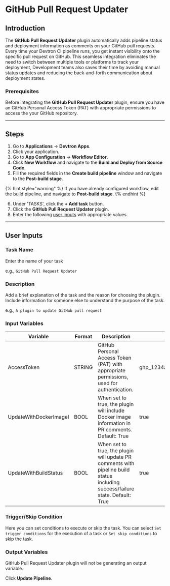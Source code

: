 # GitHub Pull Request Updater

## Introduction
The **GitHub Pull Request Updater** plugin automatically adds pipeline status and deployment information as comments on your GitHub pull requests. Every time your Devtron CI pipeline runs, you get instant visibility onto the specific pull request on GitHub. This seamless integration eliminates the need to switch between multiple tools or platforms to track your deployment, Development teams also saves their time by avoiding manual status updates and reducing the back-and-forth communication about deployment states. 

### Prerequisites
Before integrating the **GitHub Pull Request Updater** plugin, ensure you have an GitHub Personal Access Token (PAT) with appropriate permissions to access the your GitHub repository.

---

## Steps
1. Go to **Applications** → **Devtron Apps**.
2. Click your application.
3. Go to **App Configuration** → **Workflow Editor**.
4. Click **New Workflow** and navigate to the **Build and Deploy from Source Code**.
5. Fill the required fields in the **Create build pipeline** window and navigate to the **Post-build stage**.

{% hint style="warning" %}
If you have already configured workflow, edit the build pipeline, and navigate to **Post-build stage**.
{% endhint %}

6. Under 'TASKS', click the **+ Add task** button.
7. Click the **GitHub Pull Request Updater** plugin.
8. Enter the following [user inputs](#user-inputs) with appropriate values.
---

## User Inputs

### Task Name
Enter the name of your task

e.g., `GitHub Pull Request Updater`

### Description
Add a brief explanation of the task and the reason for choosing the plugin. Include information for someone else to understand the purpose of the task.

e.g., `A plugin to update GitHub pull request`

### Input Variables

| Variable                 | Format       | Description | Sample Value |
| ------------------------ | ------------ | ----------- | ------------ |
|   AccessToken             | STRING      | GitHub Personal Access Token (PAT) with appropriate permissions, used for authentication.  | ghp_1234abcd5678efgh9012ijkl3456mnop            |
|   UpdateWithDockerImageI  | BOOL       | When set to true, the plugin will include Docker image information in PR comments. Default: True        |  true |
|   UpdateWithBuildStatus   | BOOL       | When set to true, the plugin will update PR comments with pipeline build status including success/failure state. Default: True       |   true    |


### Trigger/Skip Condition
Here you can set conditions to execute or skip the task. You can select `Set trigger conditions` for the execution of a task or `Set skip conditions` to skip the task.

### Output Variables
GitHub Pull Request Updater plugin will not be generating an output variable.


Click **Update Pipeline**.



